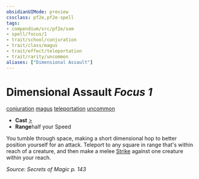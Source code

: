 ```yaml
---
obsidianUIMode: preview
cssclass: pf2e,pf2e-spell
tags:
- compendium/src/pf2e/som
- spell/focus/1
- trait/school/conjuration
- trait/class/magus
- trait/effect/teleportation
- trait/rarity/uncommon
aliases: ["Dimensional Assault"]
---
```

# Dimensional Assault *Focus 1*   
[conjuration](conjuration.md)  [magus](rules/traits/magus-som.md)  [teleportation](teleportation.md)  [uncommon](uncommon.md)  

- **Cast** [>](chapter-9-playing-the-game.md#Actions "Single Action") 
- **Range**half your Speed

You tumble through space, making a short dimensional hop to better position yourself for an attack. Teleport to any square in range that's within reach of a creature, and then make a melee [Strike](strike.md) against one creature within your reach.

*Source: Secrets of Magic p. 143*